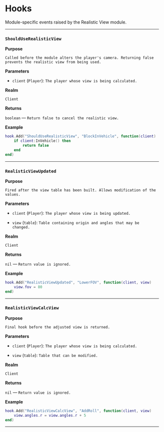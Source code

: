 # Hooks

Module-specific events raised by the Realistic View module.

---

### `ShouldUseRealisticView`

**Purpose**

`Called before the module alters the player's camera. Returning false prevents the realistic view from being used.`

**Parameters**

* `client` (`Player`): `The player whose view is being calculated.`

**Realm**

`Client`

**Returns**

`boolean` — `Return false to cancel the realistic view.`

**Example**

```lua
hook.Add("ShouldUseRealisticView", "BlockInVehicle", function(client)
    if client:InVehicle() then
        return false
    end
end)
```

---

### `RealisticViewUpdated`

**Purpose**

`Fired after the view table has been built. Allows modification of the values.`

**Parameters**

* `client` (`Player`): `The player whose view is being updated.`

* `view` (`table`): `Table containing origin and angles that may be changed.`

**Realm**

`Client`

**Returns**

`nil` — `Return value is ignored.`

**Example**

```lua
hook.Add("RealisticViewUpdated", "LowerFOV", function(client, view)
    view.fov = 80
end)
```

---

### `RealisticViewCalcView`

**Purpose**

`Final hook before the adjusted view is returned.`

**Parameters**

* `client` (`Player`): `The player whose view is being calculated.`

* `view` (`table`): `Table that can be modified.`

**Realm**

`Client`

**Returns**

`nil` — `Return value is ignored.`

**Example**

```lua
hook.Add("RealisticViewCalcView", "AddRoll", function(client, view)
    view.angles.r = view.angles.r + 5
end)
```

---


